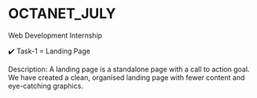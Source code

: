 # OCTANET_JULY
Web Development Internship

✔️ Task-1 = Landing Page

Description: A landing page is a standalone page with a call to action goal. We have created a clean, organised landing page with fewer content and eye-catching graphics.
